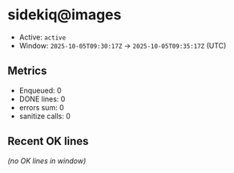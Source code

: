 # sidekiq@images

- Active: `active`
- Window: `2025-10-05T09:30:17Z` → `2025-10-05T09:35:17Z` (UTC)

## Metrics
- Enqueued: 0
- DONE lines: 0
- errors sum: 0
- sanitize calls: 0

## Recent OK lines
_(no OK lines in window)_
